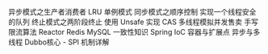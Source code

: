 异步模式之生产者消费者
LRU
单例模式
同步模式之顺序控制
实现一个线程安全的队列
终止模式之两阶段终止
使用 Unsafe 实现 CAS
多线程模拟并发售卖
手写限流算法
Reactor
Redis MySQL 一致性知识
Spring IoC 容器与扩展点
异步与多线程
Dubbo核心 - SPI 机制详解